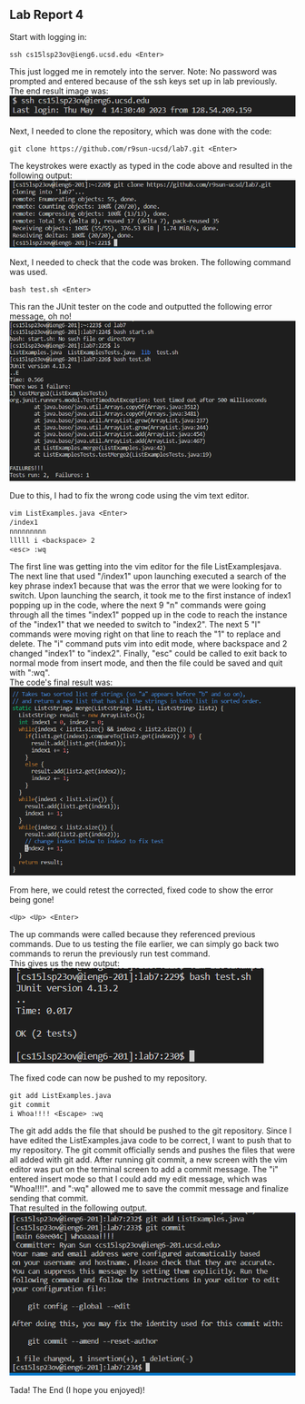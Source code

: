 ## Lab Report 4  
  
Start with logging in:
```
ssh cs15lsp23ov@ieng6.ucsd.edu <Enter>
```
This just logged me in remotely into the server. Note: No password was prompted and entered because of the ssh keys set up in lab previously.  
The end result image was:  
![Image](Lab4ScreenShot1.PNG)  

Next, I needed to clone the repository, which was done with the code:  
```
git clone https://github.com/r9sun-ucsd/lab7.git <Enter>
```
The keystrokes were exactly as typed in the code above and resulted in the following output:  
![Image](Lab4ScreenShot2.PNG)  

Next, I needed to check that the code was broken. The following command was used.  
```
bash test.sh <Enter>
```
This ran the JUnit tester on the code and outputted the following error message, oh no!  
![Image](Lab4ScreenShot3.PNG)  
  
Due to this, I had to fix the wrong code using the vim text editor. 
```
vim ListExamples.java <Enter>
/index1 
nnnnnnnnn
lllll i <backspace> 2
<esc> :wq
```  
The first line was getting into the vim editor for the file ListExamplesjava. The next line that used "/index1" upon launching executed a search of the key phrase index1 because that was the error that we were looking for to switch. Upon launching the search, it took me to the first instance of index1 popping up in the code, where the next 9 "n" commands were going through all the times "index1" popped up in the code to reach the instance of the "index1" that we needed to switch to "index2". The next 5 "l" commands were moving right on that line to reach the "1" to replace and delete. The "i" command puts vim into edit mode, where backspace and 2 changed "index1" to "index2". Finally, "esc" could be called to exit back to normal mode from insert mode, and then the file could be saved and quit with ":wq".  
The code's final result was:  
![Image](Lab4ScreenShot4.PNG)  
  
From here, we could retest the corrected, fixed code to show the error being gone!  
```
<Up> <Up> <Enter>
```
The up commands were called because they referenced previous commands. Due to us testing the file earlier, we can simply go back two commands to rerun the previously run test command.  
This gives us the new output:  
![Image](Lab4ScreenShot5.PNG)  
  
The fixed code can now be pushed to my repository.  
```
git add ListExamples.java
git commit
i Whoa!!!! <Escape> :wq
```  
The git add adds the file that should be pushed to the git repository. Since I have edited the ListExamples.java code to be correct, I want to push that to my repository. The git commit officially sends and pushes the files that were all added with git add. After running git commit, a new screen with the vim editor was put on the terminal screen to add a commit message. The "i" entered insert mode so that I could add my edit message, which was "Whoa!!!!". <Escape> and ":wq" allowed me to save the commit message and finalize sending that commit.  
That resulted in the following output.  
![Image](Lab4ScreenShot6.PNG)   
  
Tada! The End (I hope you enjoyed)!
